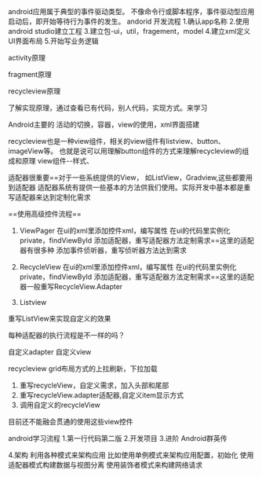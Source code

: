 android应用属于典型的事件驱动类型。
不像命令行或脚本程序，事件驱动型应用启动后，即开始等待行为事件的发生。
andorid 开发流程
1.确认app名称
2.使用android studio建立工程
3.建立包-ui，util，fragement，model
4.建立xml定义UI界面布局
5.开始写业务逻辑

activity原理

fragment原理

recycleview原理

了解实现原理，通过查看已有代码，别人代码，实现方式。来学习


Android主要的
活动的切换，容器，view的使用，xml界面搭建

recycleview也是一种view组件，相关的view组件有listview、button、imageView等。
也就是说可以用理解button组件的方式来理解recycleview的组成和原理
view组件--样式、

适配器很重要==对于一些系统提供的View， 如ListView，Gradview,这些都要用到适配器
适配器系统有提供一些基本的方法供我们使用。实际开发中基本都是重写适配器来达到定制化需求

==使用高级控件流程==
1. ViewPager
在ui的xml里添加控件xml，编写属性
在ui的代码里实例化private，findViewById
添加适配器，重写适配器方法定制需求==这里的适配器有很多种
添加事件侦听器，重写侦听器方法达到需求

2. RecycleView
在ui的xml里添加控件xml，编写属性
在ui的代码里实例化private，findViewById
添加适配器，重写适配器方法定制需求==这里的适配器一般重写RecycleView.Adapter

3. Listview


重写ListView来实现自定义的效果



每种适配器的执行流程是不一样的吗？

自定义adapter 自定义view


recycleview grid布局方式的上拉刷新，下拉加载
1. 重写recycleView，自定义需求，加入头部和尾部
2. 重写recycleView.adapter适配器,自定义item显示方式
3. 调用自定义的recycleView

目前还不能融会贯通的使用这些view控件

android学习流程
1.第一行代码第二版 
2.开发项目
3.进阶 Android群英传

4.架构 利用各种模式来架构应用 
比如使用单例模式来架构应用配置，初始化
使用适配器模式构建数据与视图分离
使用装饰者模式来构建网络请求